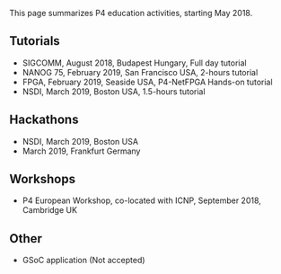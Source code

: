 This page summarizes P4 education activities, starting May 2018.

## Tutorials
* SIGCOMM, August 2018, Budapest Hungary, Full day tutorial
* NANOG 75, February 2019, San Francisco USA, 2-hours tutorial
* FPGA, February 2019, Seaside USA, P4-NetFPGA Hands-on tutorial
* NSDI, March 2019, Boston USA, 1.5-hours tutorial

## Hackathons
* NSDI, March 2019, Boston USA
* March 2019, Frankfurt Germany

## Workshops
* P4 European Workshop, co-located with ICNP, September 2018, Cambridge UK

## Other
* GSoC application (Not accepted)


